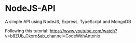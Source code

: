 # NodeJS-API
A simple API using NodeJS, Express, TypeScript and MongoDB

Following this tutorial: https://www.youtube.com/watch?v=b8ZUb_Okxro&ab_channel=CodeWithAntonio
